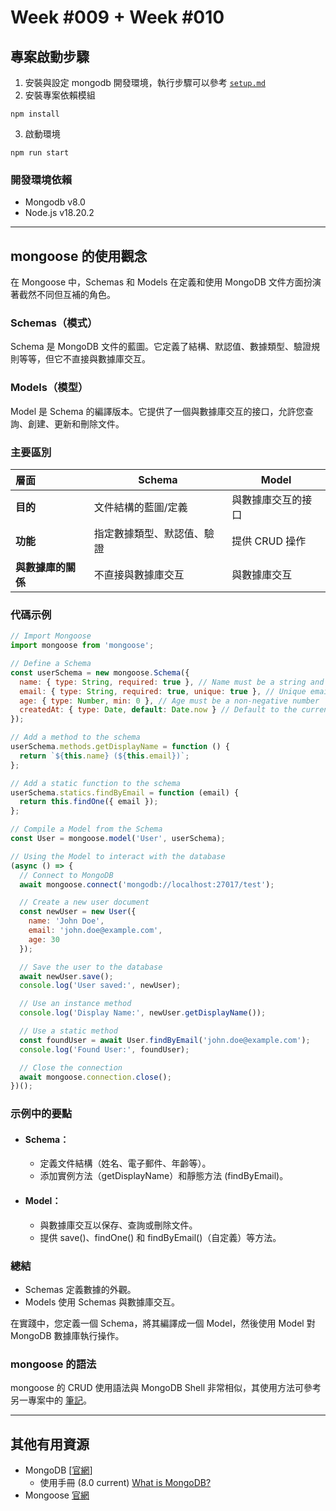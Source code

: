 # Week #009 + Week #010
## 專案啟動步驟
1. 安裝與設定 mongodb 開發環境，執行步驟可以參考 [``setup.md``](./setup.md)
2. 安裝專案依賴模組
```node
npm install
```
3. 啟動環境
```node
npm run start
```  
### 開發環境依賴
- Mongodb v8.0
- Node.js v18.20.2
***
## mongoose 的使用觀念
在 Mongoose 中，Schemas 和 Models 在定義和使用 MongoDB 文件方面扮演著截然不同但互補的角色。  
### Schemas（模式）
Schema 是 MongoDB 文件的藍圖。它定義了結構、默認值、數據類型、驗證規則等等，但它不直接與數據庫交互。  
### Models（模型）
Model 是 Schema 的編譯版本。它提供了一個與數據庫交互的接口，允許您查詢、創建、更新和刪除文件。  
### 主要區別  
| 層面 | Schema | Model |
|:---|---|---|
| **目的** | 文件結構的藍圖/定義 | 與數據庫交互的接口 |
| **功能** | 指定數據類型、默認值、驗證 | 提供 CRUD 操作 |
| **與數據庫的關係** | 不直接與數據庫交互 | 與數據庫交互 |
### 代碼示例
```javascript
// Import Mongoose
import mongoose from 'mongoose';

// Define a Schema
const userSchema = new mongoose.Schema({
  name: { type: String, required: true }, // Name must be a string and is required
  email: { type: String, required: true, unique: true }, // Unique email address
  age: { type: Number, min: 0 }, // Age must be a non-negative number
  createdAt: { type: Date, default: Date.now } // Default to the current date
});

// Add a method to the schema
userSchema.methods.getDisplayName = function () {
  return `${this.name} (${this.email})`;
};

// Add a static function to the schema
userSchema.statics.findByEmail = function (email) {
  return this.findOne({ email });
};

// Compile a Model from the Schema
const User = mongoose.model('User', userSchema);

// Using the Model to interact with the database
(async () => {
  // Connect to MongoDB
  await mongoose.connect('mongodb://localhost:27017/test');

  // Create a new user document
  const newUser = new User({
    name: 'John Doe',
    email: 'john.doe@example.com',
    age: 30
  });

  // Save the user to the database
  await newUser.save();
  console.log('User saved:', newUser);

  // Use an instance method
  console.log('Display Name:', newUser.getDisplayName());

  // Use a static method
  const foundUser = await User.findByEmail('john.doe@example.com');
  console.log('Found User:', foundUser);

  // Close the connection
  await mongoose.connection.close();
})();

```
### 示例中的要點

- #### Schema：
    - 定義文件結構（姓名、電子郵件、年齡等）。
    - 添加實例方法（getDisplayName）和靜態方法 (findByEmail)。
- #### Model：
    - 與數據庫交互以保存、查詢或刪除文件。
    - 提供 save()、findOne() 和 findByEmail()（自定義）等方法。  

### 總結
- Schemas 定義數據的外觀。
- Models 使用 Schemas 與數據庫交互。  

在實踐中，您定義一個 Schema，將其編譯成一個 Model，然後使用 Model 對 MongoDB 數據庫執行操作。
### mongoose 的語法
mongoose 的 CRUD 使用語法與 MongoDB Shell 非常相似，其使用方法可參考另一專案中的 [筆記](../../../graphql-server/blob/main/notes/mongodb-shell.md)。
***
## 其他有用資源
- MongoDB [[官網](https://www.mongodb.com/)]
    - 使用手冊 (8.0 current) [What is MongoDB?](https://www.mongodb.com/docs/manual/)
- Mongoose [官網](https://mongoosejs.com/)